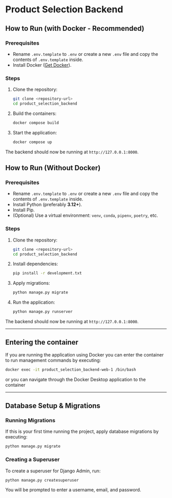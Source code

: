 # Product Selection Backend

## How to Run (with Docker - Recommended)

### Prerequisites
- Rename `.env.template` to `.env` or create a new `.env` file and copy the contents of `.env.template` inside.
- Install Docker ([Get Docker](https://docs.docker.com/get-docker/)).

### Steps
1. Clone the repository:
   ```bash
   git clone <repository-url>
   cd product_selection_backend
   ```
2. Build the containers:
   ```bash
   docker compose build
   ```
3. Start the application:
   ```bash
   docker compose up
   ```

The backend should now be running at `http://127.0.0.1:8000`.


## How to Run (Without Docker)

### Prerequisites
- Rename `.env.template` to `.env` or create a new `.env` file and copy the contents of `.env.template` inside.
- Install Python (preferably **3.12+**).
- Install Pip.
- (Optional) Use a virtual environment: `venv`, `conda`, `pipenv`, `poetry`, etc.

### Steps
1. Clone the repository:
   ```bash
   git clone <repository-url>
   cd product_selection_backend
   ```
2. Install dependencies:
   ```bash
   pip install -r development.txt
   ```
3. Apply migrations:
   ```bash
   python manage.py migrate
   ```
4. Run the application:
   ```bash
   python manage.py runserver
   ```

The backend should now be running at `http://127.0.0.1:8000`.

---

## Entering the container
If you are running the application using Docker you can enter the container to run management commands by executing:
```bash
docker exec -it product_selection_backend-web-1 /bin/bash
```
or you can navigate through the Docker Desktop application to the container

---

## Database Setup & Migrations

### Running Migrations
If this is your first time running the project, apply database migrations by executing:

```bash
python manage.py migrate
```

### Creating a Superuser
To create a superuser for Django Admin, run:

```bash
python manage.py createsuperuser
```

You will be prompted to enter a username, email, and password.
